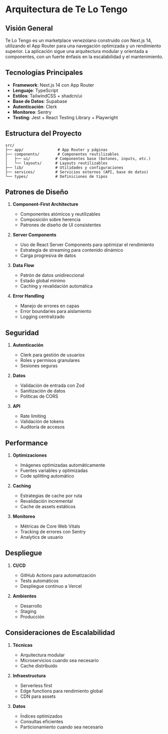 # Arquitectura de Te Lo Tengo

## Visión General
Te Lo Tengo es un marketplace venezolano construido con Next.js 14, utilizando el App Router para una navegación optimizada y un rendimiento superior. La aplicación sigue una arquitectura modular y orientada a componentes, con un fuerte énfasis en la escalabilidad y el mantenimiento.

## Tecnologías Principales
- **Framework**: Next.js 14 con App Router
- **Lenguaje**: TypeScript
- **Estilos**: TailwindCSS + shadcn/ui
- **Base de Datos**: Supabase
- **Autenticación**: Clerk
- **Monitoreo**: Sentry
- **Testing**: Jest + React Testing Library + Playwright

## Estructura del Proyecto
```
src/
├── app/               # App Router y páginas
├── components/        # Componentes reutilizables
│   ├── ui/           # Componentes base (botones, inputs, etc.)
│   └── layouts/      # Layouts reutilizables
├── lib/              # Utilidades y configuraciones
├── services/         # Servicios externos (API, base de datos)
└── types/            # Definiciones de tipos
```

## Patrones de Diseño
1. **Component-First Architecture**
   - Componentes atómicos y reutilizables
   - Composición sobre herencia
   - Patrones de diseño de UI consistentes

2. **Server Components**
   - Uso de React Server Components para optimizar el rendimiento
   - Estrategia de streaming para contenido dinámico
   - Carga progresiva de datos

3. **Data Flow**
   - Patrón de datos unidireccional
   - Estado global mínimo
   - Caching y revalidación automática

4. **Error Handling**
   - Manejo de errores en capas
   - Error boundaries para aislamiento
   - Logging centralizado

## Seguridad
1. **Autenticación**
   - Clerk para gestión de usuarios
   - Roles y permisos granulares
   - Sesiones seguras

2. **Datos**
   - Validación de entrada con Zod
   - Sanitización de datos
   - Políticas de CORS

3. **API**
   - Rate limiting
   - Validación de tokens
   - Auditoría de accesos

## Performance
1. **Optimizaciones**
   - Imágenes optimizadas automáticamente
   - Fuentes variables y optimizadas
   - Code splitting automático

2. **Caching**
   - Estrategias de cache por ruta
   - Revalidación incremental
   - Cache de assets estáticos

3. **Monitoreo**
   - Métricas de Core Web Vitals
   - Tracking de errores con Sentry
   - Analytics de usuario

## Despliegue
1. **CI/CD**
   - GitHub Actions para automatización
   - Tests automáticos
   - Despliegue continuo a Vercel

2. **Ambientes**
   - Desarrollo
   - Staging
   - Producción

## Consideraciones de Escalabilidad
1. **Técnicas**
   - Arquitectura modular
   - Microservicios cuando sea necesario
   - Cache distribuido

2. **Infraestructura**
   - Serverless first
   - Edge functions para rendimiento global
   - CDN para assets

3. **Datos**
   - Índices optimizados
   - Consultas eficientes
   - Particionamiento cuando sea necesario 